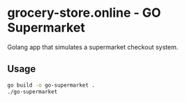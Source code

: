 # grocery-store.online - GO Supermarket

Golang app that simulates a supermarket checkout system.

## Usage

```bash
go build -o go-supermarket .
./go-supermarket
```

